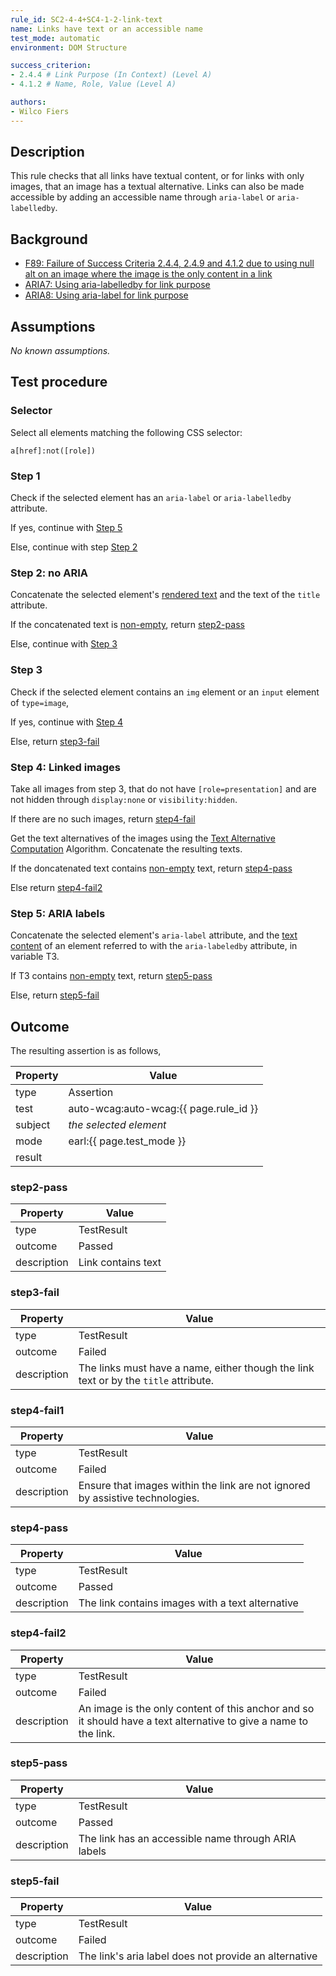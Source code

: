 ```yaml
---
rule_id: SC2-4-4+SC4-1-2-link-text
name: Links have text or an accessible name
test_mode: automatic
environment: DOM Structure

success_criterion:
- 2.4.4 # Link Purpose (In Context) (Level A)
- 4.1.2 # Name, Role, Value (Level A)

authors:
- Wilco Fiers
---
```


## Description

This rule checks that all links have textual content, or for links with only images, that an image has a textual alternative. Links can also be made accessible by adding an accessible name through `aria-label` or `aria-labelledby`.

## Background

- [F89: Failure of Success Criteria 2.4.4, 2.4.9 and 4.1.2 due to using null alt on an image where the image is the only content in a link](http://www.w3.org/TR/WCAG20-TECHS/F89.html)
- [ARIA7: Using aria-labelledby for link purpose](https://www.w3.org/TR/WCAG20-TECHS/ARIA7.html)
- [ARIA8: Using aria-label for link purpose](https://www.w3.org/TR/WCAG20-TECHS/ARIA8.html)

## Assumptions

*No known assumptions.*

## Test procedure

### Selector

Select all elements matching the following CSS selector:

	a[href]:not([role])

### Step 1

Check if the selected element has an `aria-label` or `aria-labelledby` attribute.

If yes, continue with [Step 5](#step-5-aria-labels)

Else, continue with step [Step 2](#step-2-no-aria)

### Step 2: no ARIA

Concatenate the selected element's [rendered text][RNDTXT] and the text of the `title` attribute.

If the concatenated text is [non-empty][NEMPTY], return [step2-pass](#step2-pass)

Else, continue with [Step 3](#step-3)

### Step 3

Check if the selected element contains an `img` element or an `input` element of `type=image`, 

If yes, continue with [Step 4](#step-4-Linked-images)

Else, return [step3-fail](#step3-fail)

### Step 4: Linked images

Take all images from step 3, that do not have `[role=presentation]` and are not hidden through `display:none` or `visibility:hidden`.

If there are no such images, return [step4-fail](#step4-fail1)

Get the text alternatives of the images using the [Text Alternative Computation][TXTALT] Algorithm. Concatenate the resulting texts.

If the doncatenated text contains [non-empty][NEMPTY] text, return [step4-pass](step4-pass)

Else return [step4-fail2](#step4-fail2)

### Step 5: ARIA labels

Concatenate the selected element's `aria-label` attribute, and the [text content][TXTCNT] of an element referred to with the `aria-labeledby` attribute, in variable T3.

If T3 contains [non-empty][NEMPTY] text, return [step5-pass](#step5-pass)

Else, return [step5-fail](#step5-fail)

## Outcome

The resulting assertion is as follows,

| Property | Value
|----------|----------
| type     | Assertion
| test     | auto-wcag:auto-wcag:{{ page.rule_id }}
| subject  | *the selected element*
| mode     | earl:{{ page.test_mode }}
| result   | <One TestResult from below>

### step2-pass

| Property    | Value
|-------------|----------
| type        | TestResult
| outcome     | Passed
| description | Link contains text

### step3-fail

| Property    | Value
|-------------|----------
| type        | TestResult
| outcome     | Failed
| description | The links must have a name, either though the link text or by the `title` attribute.

### step4-fail1

| Property    | Value
|-------------|----------
| type        | TestResult
| outcome     | Failed
| description | Ensure that images within the link are not ignored by assistive technologies.

### step4-pass

| Property    | Value
|-------------|----------
| type        | TestResult
| outcome     | Passed
| description | The link contains images with a text alternative

### step4-fail2

| Property    | Value
|-------------|----------
| type        | TestResult
| outcome     | Failed
| description | An image is the only content of this anchor and so it should have a text alternative to give a name to the link.

### step5-pass

| Property    | Value
|-------------|----------
| type        | TestResult
| outcome     | Passed
| description | The link has an accessible name through ARIA labels

### step5-fail

| Property    | Value
|-------------|----------
| type        | TestResult
| outcome     | Failed
| description | The link's aria label does not provide an alternative


[NEMPTY]: ../pages/algorihms/none-empty.html
[TXTALT]: ../pages/algorithms/text-alternative-compute.html
[RNDTXT]: ../pages/algorithms/rendered-text.html
[TXTCNT]: ../pages/algorithms/text-content.html